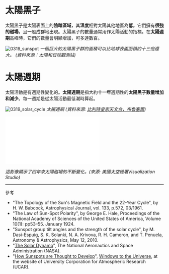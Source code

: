 # 太陽黑子

太陽黑子是太陽表面上的**陰暗區域**，其**溫度**相對太陽其他地區為**低**。它們擁有**很強的磁場**，且一般成群地出現。太陽黑子的數量通常用作太陽活動的指標。在**太陽週期**高峰時，它們的數量會明顯增加，可多達數百。

![0319_sunspot](./static/0319_sunspot.png)
*一個巨大的太陽黑子群的面積可以比地球表面面積的十三倍還大。 (資料來源︰太陽和日球觀測站)*

# 太陽週期

太陽活動是有週期性變化的。**太陽週期**是指大約**十一年**週期性的**太陽黑子數量增加和減少**。每一週期是從太陽活動最低潮時算起。

![0319_solar_cycle](./static/0319_cycle.png)
*太陽週期 (資料來源: [比利時皇家天文台，布魯塞爾](http://sidc.be/silso))*

<iframe src="../videos/Sun’s_magnetic_field@nasa.mp4" frameborder="0" allowfullscreen></iframe>

*這影像顯示了四年來太陽磁場的不斷變化。(來源: 美國太空總署Visualization Studio)*


---

參考

- "The Topology of the Sun's Magnetic Field and the 22-Year Cycle", by H. W. Babcock, Astrophysical Journal, vol. 133, p.572, 03/1961.
- "The Law of Sun-Spot Polarity", by George E. Hale, Proceedings of the National Academy of Sciences of the United States of America, Volume 10(1): pp53–55. January 1924.
- "Sunspot group tilt angles and the strength of the solar cycle", by M. Dasi-Espuig, S. K. Solanki, N. A. Krivova, R. H. Cameron, and T. Penuela, Astronomy & Astrophysics, May 12, 2010.
- "[The Solar Dynamo](http://solarscience.msfc.nasa.gov/dynamo.shtml)", The National Aeronautics and Space Administration (NASA).
- "[How Sunspots are Thought to Develop](http://www.windows.ucar.edu/tour/link=/sun/atmosphere/sunspot_form_jpg_image.html)", [Windows to the Universe](http://www.windows2universe.org/spaceweather/images/sunspot_form_jpg_image.html), at the website of University Corporation for Atmospheric Research (UCAR).
